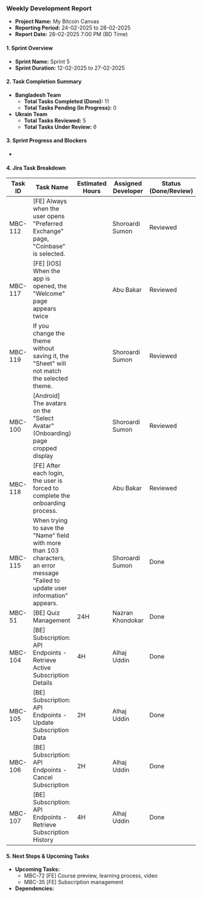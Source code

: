 ### Weekly Development Report
- **Project Name:** My Bitcoin Canvas
- **Reporting Period:** 24-02-2025 to 28-02-2025
- **Report Date:** 28-02-2025 7:00 PM (BD Time)

#### 1. Sprint Overview  
- **Sprint Name:** Sprint 5
- **Sprint Duration:** 12-02-2025 to 27-02-2025

#### 2. Task Completion Summary

- **Bangladesh Team**
  - **Total Tasks Completed (Done):** 11
  - **Total Tasks Pending (In Progress):** 0
- **Ukrain Team**
  - **Total Tasks Reviewed:** 5
  - **Total Tasks Under Review:** 6

#### 3. Sprint Progress and Blockers
- 

#### 4. Jira Task Breakdown

| Task ID | Task Name         | Estimated Hours | Assigned Developer | Status (Done/Review) |
|---------|-------------------|-----------------|--------------------|----------------------|
| MBC-112   | [FE] Always when the user opens "Preferred Exchange" page, "Coinbase" is selected.    |  |   Shoroardi Sumon      | Reviewed      |
| MBC-117   | [FE] [IOS] When the app is opened, the "Welcome" page appears twice   |   |   Abu Bakar      | Reviewed      |
| MBC-119   | If you change the theme without saving it, the "Sheet" will not match the selected theme.    |  |    Shoroardi Sumon       | Reviewed      |
| MBC-100   | [Android] The avatars on the "Select Avatar"(Onboarding) page cropped display    |  |   Shoroardi Sumon      | Reviewed      |
| MBC-118   | [FE] After each login, the user is forced to complete the onboarding process.   |  |   Abu Bakar      | Reviewed      |
| MBC-115   | When trying to save the "Name" field with more than 103 characters, an error message "Failed to update user information" appears.    |  |   Shoroardi Sumon      | Done      |
| MBC-51   | [BE] Quiz Management    | 24H | Nazran Khondokar        | Done      |
| MBC-104   | [BE] Subscription: API Endpoints - Retrieve Active Subscription Details    | 4H |   Alhaj Uddin        | Done      |
| MBC-105   | [BE] Subscription: API Endpoints - Update Subscription Data   | 2H |    Alhaj Uddin      | Done    |
| MBC-106   | [BE] Subscription: API Endpoints - Cancel Subscription    | 2H |    Alhaj Uddin      | Done    |
| MBC-107   | [BE] Subscription: API Endpoints - Retrieve Subscription History    | 4H |    Alhaj Uddin      | Done    |


#### 5. Next Steps & Upcoming Tasks
- **Upcoming Tasks:**
  - MBC-72 [FE] Course preview, learning process, video
  - MBC-35 [FE] Subscription management
- **Dependencies:** 
